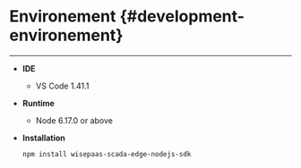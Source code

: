 # Environement {#development-environement}

---

* **IDE**
  * VS Code 1.41.1
* **Runtime**
  * Node 6.17.0 or above
* **Installation**


  ```
  npm install wisepaas-scada-edge-nodejs-sdk
  ```



